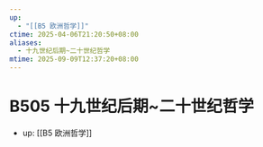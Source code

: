 ```yaml
---
up:
  - "[[B5 欧洲哲学]]"
ctime: 2025-04-06T21:20:50+08:00
aliases:
  - 十九世纪后期~二十世纪哲学
mtime: 2025-09-09T12:37:20+08:00
---
```


# B505 十九世纪后期~二十世纪哲学

- up: [[B5 欧洲哲学]]
